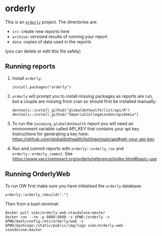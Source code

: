 # orderly

This is an [`orderly`](https://github.com/vimc/orderly) project.  The directories are:

* `src`: create new reports here
* `archive`: versioed results of running your report
* `data`: copies of data used in the reports

(you can delete or edit this file safely)

## Running reports

1. Install `orderly`:
    ```
   install.packages("orderly")
   ```
   
1. `orderly` will prompt you to install missing packages as reports are run, 
but a couple are missing from cran so should first be installed manually:
    ```
    devtools::install_github("globaldothealth/list/api/R")
    devtools::install_github("ImperialCollegeLondon/epidemia")
    ```

1. To run the `incoming_globaldothealth` report you will need an environment variable called API_KEY 
that contains your api key. Instructions for generating a key here: https://github.com/globaldothealth/list/tree/main/api#get-your-api-key

1. Run and commit reports with `orderly::orderly_run` and `orderly::orderly_commit`. See https://www.vaccineimpact.org/orderly/reference/index.html#basic-use

## Running OrderlyWeb

To run OW first make sure you have initialised the `orderly` database:

    orderly::orderly_rebuild(".")
    
Then from a bash terminal:
```
docker pull vimc/orderly-web-standalone:master
docker run --rm -p 8888:8888 -v $PWD:/orderly -v $PWD/dash/config:/etc/orderly/web -v $PWD/dashlogo:/static/public/img/logo vimc/orderly-web-standalone:master
```
